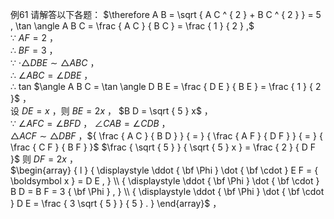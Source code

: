 例61 请解答以下各题：
$\therefore A B = \sqrt { A C ^ { 2 } + B C ^ { 2 } } = 5 , \tan \angle A B C = \frac { A C } { B C } = \frac { 1 } { 2 } ,$   
∵ $A F = 2$ ，  
∴ $B F = 3$ ，  
∵ $\cdot \triangle D B E \sim \triangle A B C$ ，  
∴ $\angle A B C = \angle D B E$ ，  
∴ tan $\angle A B C = \tan \angle D B E = \frac { D E } { B E } = \frac { 1 } { 2 }$ ，  
设 $D E = x$ ，则 $B E = 2 x$ ， $B D = \sqrt { 5 } x$ ，  
∵ $\angle A F C = \angle B F D$ ， $\angle C A B = \angle C D B$ ，  
$\triangle A C F \sim \triangle D B F$ ，${ \frac { A C } { B D } } { = } { \frac { A F } { D F } } { = } { \frac { C F } { B F } }$ $\frac { \sqrt { 5 } } { \sqrt { 5 } x } = \frac { 2 } { D F }$ 则 $D F = 2 x$ ，  
$\begin{array} { l } { \displaystyle \ddot { \bf \Phi } \dot { \bf \cdot } E F = { \boldsymbol x } = D E , } \\ { \displaystyle \ddot { \bf \Phi } \dot { \bf \cdot } B D = B F = 3 { \bf \Phi } , } \\ { \displaystyle \ddot { \bf \Phi } \dot { \bf \cdot } D E = \frac { 3 \sqrt { 5 } } { 5 } . } \end{array}$ ，
